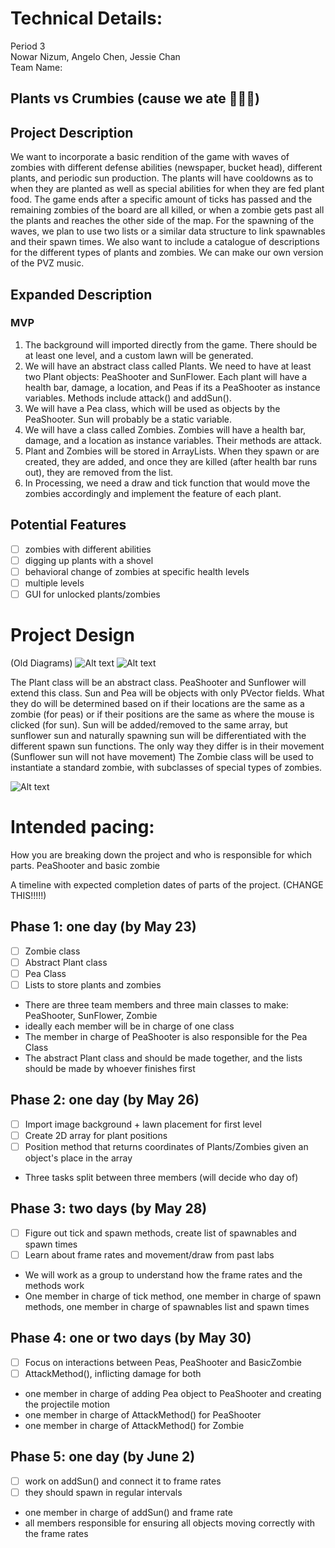 
# Technical Details:

Period 3  
Nowar Nizum, Angelo Chen, Jessie Chan  
Team Name:  
## Plants vs Crumbies (cause we ate 💅💅😋)

## Project Description
We want to incorporate a basic rendition of the game with waves of zombies with different defense abilities (newspaper, bucket head), different plants, and periodic sun production. The plants will have cooldowns as to when they are planted as well as special abilities for when they are fed plant food. The game ends after a specific amount of ticks has passed and the remaining zombies of the board are all killed, or when a zombie gets past all the plants and reaches the other side of the map. For the spawning of the waves, we plan to use two lists or a similar data structure to link spawnables and their spawn times. We also want to include a catalogue of descriptions for the different types of plants and zombies. We can make our own version of the PVZ music.

## Expanded Description

### MVP
1. The background will imported directly from the game. There should be at least one level, and a custom lawn will be generated.  
2. We will have an abstract class called Plants. We need to have at least two Plant objects: PeaShooter and SunFlower. Each plant will have a health bar, damage, a location, and Peas if its a PeaShooter as instance variables. Methods include attack() and addSun().  
3. We will have a Pea class, which will be used as objects by the PeaShooter. Sun will probably be a static variable.  
4. We will have a class called Zombies. Zombies will have a health bar, damage, and a location as instance variables. Their methods are attack.  
5. Plant and Zombies will be stored in ArrayLists. When they spawn or are created, they are added, and once they are killed (after health bar runs out), they are removed from the list.  
6. In Processing, we need a draw and tick function that would move the zombies accordingly and implement the feature of each plant.  


## Potential Features
- [ ] zombies with different abilities  
- [ ] digging up plants with a shovel  
- [ ] behavioral change of zombies at specific health levels  
- [ ] multiple levels  
- [ ] GUI for unlocked plants/zombies  

# Project Design

(Old Diagrams)
![Alt text](BasicUML.png?raw=true "Title" )
![Alt text](Updated_UML.png?raw=true "Title" )

The Plant class will be an abstract class. PeaShooter and Sunflower will extend this class. Sun and Pea will be objects with only PVector fields. What they do will be determined based on if their locations are the same as a zombie (for peas) or if their positions are the same as where the mouse is clicked (for sun). Sun will be added/removed to the same array, but sunflower sun and naturally spawning sun will be differentiated with the different spawn sun functions. The only way they differ is in their movement (Sunflower sun will not have movement) The Zombie class will be used to instantiate a standard zombie, with subclasses of special types of zombies.

![Alt text](Updated_UML(1).png?raw=true "Title" )




# Intended pacing:

How you are breaking down the project and who is responsible for which parts.
 PeaShooter and basic zombie

A timeline with expected completion dates of parts of the project. (CHANGE THIS!!!!!)

## Phase 1: one day (by May 23)
- [ ] Zombie class
- [ ] Abstract Plant class
- [ ] Pea Class
- [ ] Lists to store plants and zombies

- There are three team members and three main classes to make: PeaShooter, SunFlower, Zombie  
- ideally each member will be in charge of one class  
- The member in charge of PeaShooter is also responsible for the Pea Class
- The abstract Plant class and should be made together, and the lists should be made by whoever finishes first

## Phase 2: one day (by May 26)
- [ ] Import image background + lawn placement for first level
- [ ] Create 2D array for plant positions
- [ ] Position method that returns coordinates of Plants/Zombies given an object's place in the array

- Three tasks split between three members (will decide who day of)

## Phase 3: two days (by May 28)
- [ ] Figure out tick and spawn methods, create list of spawnables and spawn times
- [ ] Learn about frame rates and movement/draw from past labs

- We will work as a group to understand how the frame rates and the methods work
- One member in charge of tick method, one member in charge of spawn methods, one member in charge of spawnables list and spawn times

## Phase 4: one or two days (by May 30)
- [ ] Focus on interactions between Peas, PeaShooter and BasicZombie
- [ ] AttackMethod(), inflicting damage for both

- one member in charge of adding Pea object to PeaShooter and creating the projectile motion
- one member in charge of AttackMethod() for PeaShooter
- one member in charge of AttackMethod() for Zombie

## Phase 5: one day (by June 2)
- [ ] work on addSun() and connect it to frame rates
- [ ] they should spawn in regular intervals

- one member in charge of addSun() and frame rate
- all members responsible for ensuring all objects moving correctly with the frame rates
